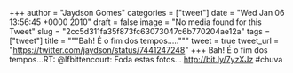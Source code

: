 
+++
author = "Jaydson Gomes"
categories = ["tweet"]
date = "Wed Jan 06 13:56:45 +0000 2010"
draft = false
image = "No media found for this Tweet"
slug = "2cc5d311fa35f873fc63073047c6b770204ae12a"
tags = ["tweet"]
title = """Bah! É o fim dos tempos....."""
tweet = true
tweet_url = "https://twitter.com/jaydson/status/7441247248"
+++
Bah! É o fim dos tempos...RT: @lfbittencourt: Foda estas fotos... http://bit.ly/7yzXJz #chuva
